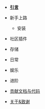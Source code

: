 - [**引言**](/)

<!-- 安装/社区插件/存储/日常/娱乐/进阶功能 -->

- 新手上路

  - 安装

- 社区插件

- 存储

- 日常

- 娱乐

- 进阶

- [贡献文档与代码](contribution.md)

- [关于&致谢](about.md)
